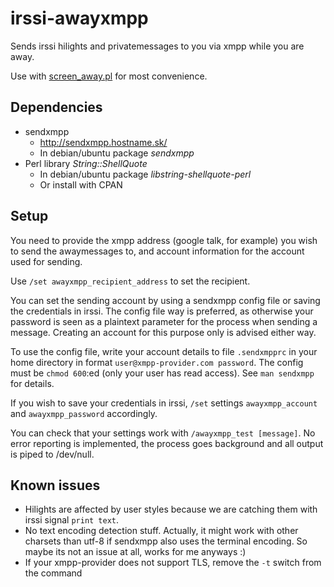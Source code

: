 irssi-awayxmpp
==============

Sends irssi hilights and privatemessages to you via xmpp while you are away.

Use with [screen_away.pl](http://scripts.irssi.org/html/screen_away.pl.html) for most convenience.

Dependencies
------------

* sendxmpp
  + http://sendxmpp.hostname.sk/
  + In debian/ubuntu package *sendxmpp*
* Perl library *String::ShellQuote*
  + In debian/ubuntu package *libstring-shellquote-perl*
  + Or install with CPAN

Setup
-----

You need to provide the xmpp address (google talk, for example) you wish to send the awaymessages to, and account information for the account used for sending.

Use `/set awayxmpp_recipient_address` to set the recipient.

You can set the sending account by using a sendxmpp config file or saving the credentials in irssi. The config file way is preferred, as otherwise your password is seen as a plaintext parameter for the process when sending a message. Creating an account for this purpose only is advised either way.

To use the config file, write your account details to file `.sendxmpprc` in your home directory in format `user@xmpp-provider.com password`. The config must be `chmod 600`:ed (only your user has read access). See `man sendxmpp` for details.

If you wish to save your credentials in irssi, `/set` settings `awayxmpp_account` and `awayxmpp_password` accordingly.

You can check that your settings work with `/awayxmpp_test [message]`. No error reporting is implemented, the process goes background and all output is piped to /dev/null.

Known issues
------------
* Hilights are affected by user styles because we are catching them with irssi signal `print text`.
* No text encoding detection stuff. Actually, it might work with other charsets than utf-8 if sendxmpp also uses the terminal encoding. So maybe its not an issue at all, works for me anyways :)
* If your xmpp-provider does not support TLS, remove the `-t` switch from the command
